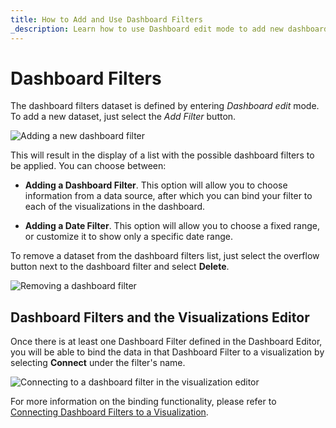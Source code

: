 ```yaml
---
title: How to Add and Use Dashboard Filters  
_description: Learn how to use Dashboard edit mode to add new dashboard filters in Slingshot Analytics.
---
```


# Dashboard Filters

The dashboard filters dataset is defined by entering *Dashboard edit*
mode. To add a new dataset, just select the *Add Filter* button.

<img src="images/add-new-dashboard-filter.png" alt="Adding a new dashboard filter" class="responsive-img"/>

This will result in the display of a list with the possible dashboard
filters to be applied. You can choose between:

  - **Adding a Dashboard Filter**. This option will allow you to choose
    information from a data source, after which you can bind your filter
    to each of the visualizations in the dashboard.

  - **Adding a Date Filter**. This option will allow you to choose a
    fixed range, or customize it to show only a specific date range.

To remove a dataset from the dashboard filters list, just select the
overflow button next to the dashboard filter and select **Delete**.

<img src="images/remove-dashboard-filter.png" alt="Removing a dashboard filter" class="responsive-img"/>

## Dashboard Filters and the Visualizations Editor

Once there is at least one Dashboard Filter defined in the Dashboard
Editor, you will be able to bind the data in that Dashboard Filter to a
visualization by selecting **Connect** under the filter's name.

<img src="images/connect-dashboard-filter-visualization-editor.png" alt="Connecting to a dashboard filter in the visualization editor" class="responsive-img"/>

For more information on the binding functionality, please refer to
[Connecting Dashboard Filters to a Visualization](connecting-dashboard-filters-visualization.md).
